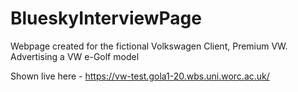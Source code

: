# BlueskyInterviewPage
Webpage created for the fictional Volkswagen Client, Premium VW. Advertising a VW e-Golf model

Shown live here - https://vw-test.gola1-20.wbs.uni.worc.ac.uk/
